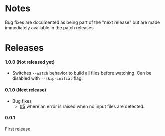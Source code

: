 # Notes

Bug fixes are documented as being part of the "next release" but are made immediately available in the patch releases.


# Releases

#### 1.0.0 (Not released yet)
 - Switches `--watch` behavior to build all files before watching. Can be disabled with `--skip-initial` flag.

#### 0.1.0 (Next release)
 - Bug fixes
    - [#5](https://github.com/michaelwayman/node-sass-chokidar/issues/5) where an error is raised when no input files are detected.

#### 0.0.1
First release
